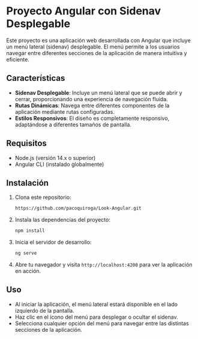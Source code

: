 # Proyecto Angular con Sidenav Desplegable

Este proyecto es una aplicación web desarrollada con Angular que incluye un menú lateral (sidenav) desplegable. El menú permite a los usuarios navegar entre diferentes secciones de la aplicación de manera intuitiva y eficiente.

## Características

- **Sidenav Desplegable**: Incluye un menú lateral que se puede abrir y cerrar, proporcionando una experiencia de navegación fluida.
- **Rutas Dinámicas**: Navega entre diferentes componentes de la aplicación mediante rutas configuradas.
- **Estilos Responsivos**: El diseño es completamente responsivo, adaptándose a diferentes tamaños de pantalla.

## Requisitos

- Node.js (versión 14.x o superior)
- Angular CLI (instalado globalmente)

## Instalación

1. Clona este repositorio:

    ```bash
   https://github.com/pacoquiroga/Look-Angular.git
    ```

2. Instala las dependencias del proyecto:

    ```bash
    npm install
    ```

3. Inicia el servidor de desarrollo:

    ```bash
    ng serve
    ```

4. Abre tu navegador y visita `http://localhost:4200` para ver la aplicación en acción.

## Uso

- Al iniciar la aplicación, el menú lateral estará disponible en el lado izquierdo de la pantalla.
- Haz clic en el ícono del menú para desplegar o ocultar el sidenav.
- Selecciona cualquier opción del menú para navegar entre las distintas secciones de la aplicación.


